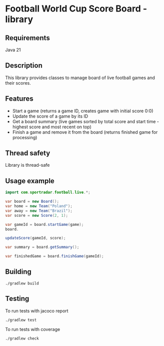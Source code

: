 # Football World Cup Score Board - library

## Requirements

Java 21

## Description

This library provides classes to manage board of live football games and their scores.

## Features

- Start a game (returns a game ID, creates game with initial score 0:0)
- Update the score of a game by its ID
- Get a board summary (live games sorted by total score and start time - highest score and most recent on top)
- Finish a game and remove it from the board (returns finished game for processing)

## Thread safety

Library is thread-safe

## Usage example

```java
import com.sportradar.football.live.*;

var board = new Board();
var home = new Team("Poland");
var away = new Team("Brazil");
var score = new Score(2, 1);

var gameId = board.startGame(game);
board.

updateScore(gameId, score);

var summary = board.getSummary();

var finishedGame = board.finishGame(gameId);
```

## Building

```
./gradlew build
```

## Testing

To run tests with jacoco report

```
./gradlew test
```

To run tests with coverage

```
./gradlew check
```